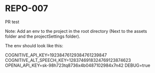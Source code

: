 # REPO-007
PR test


Note: Add an env to the project in the root directory (Next to the assets folder and the projectSettings folder).

The env should look like this:


COGNITIVE_API_KEY=19238476129384761239847
COGNITIVE_ALT_SPEECH_KEY=1283746918324769123874623
OPENAI_API_KEY=sk-98h723tq8736x4b0487102984x7n42
DEBUG=true
